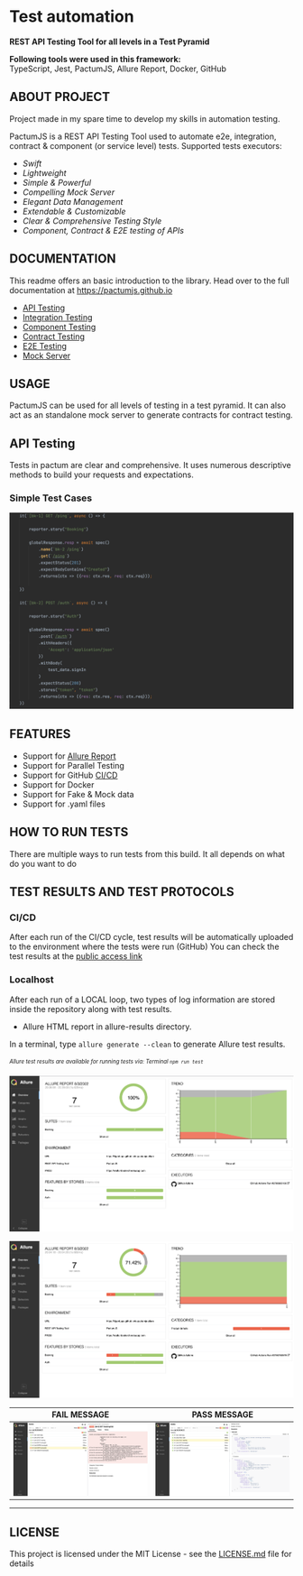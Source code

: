 # Test automation

**REST API Testing Tool for all levels in a Test Pyramid**

**Following tools were used in this framework:**  
TypeScript, Jest, PactumJS, Allure Report, Docker, GitHub

## ABOUT PROJECT
Project made in my spare time to develop my skills in automation testing.  

PactumJS is a REST API Testing Tool used to automate e2e, integration, contract & component (or service level) tests.
Supported tests executors:
- *Swift*
- *Lightweight*
- *Simple & Powerful*
- *Compelling Mock Server*
- *Elegant Data Management*
- *Extendable & Customizable*
- *Clear & Comprehensive Testing Style*
- *Component, Contract & E2E testing of APIs*

## DOCUMENTATION
This readme offers an basic introduction to the library. Head over to the full documentation at https://pactumjs.github.io

- [API Testing](https://pactumjs.github.io/guides/api-testing.html)
- [Integration Testing](https://pactumjs.github.io/guides/integration-testing.html)
- [Component Testing](https://pactumjs.github.io/guides/component-testing.html)
- [Contract Testing](https://pactumjs.github.io/guides/contract-testing.html)
- [E2E Testing](https://pactumjs.github.io/guides/e2e-testing.html)
- [Mock Server](https://pactumjs.github.io/guides/mock-server.html)

## USAGE
PactumJS can be used for all levels of testing in a test pyramid. It can also act as an standalone mock server to generate contracts for contract testing.

## API Testing
Tests in pactum are clear and comprehensive. It uses numerous descriptive methods to build your requests and expectations.

###  Simple Test Cases
<p align="center"><img src="./docs/allure/SimpleTestCases.png"/></p>


## FEATURES
- Support for [Allure Report](https://ugenlaps.github.io/ts-pactumjs-allure)
- Support for Parallel Testing
- Support for GitHub [CI/CD](https://github.com/UgenLaps/ts-pactumjs-allure/actions)
- Support for Docker
- Support for Fake & Mock data
- Support for .yaml files

## HOW TO RUN TESTS
There are multiple ways to run tests from this build. It all depends on what do you want to do

## TEST RESULTS AND TEST PROTOCOLS
### CI/CD
After each run of the CI/CD cycle, test results will be automatically uploaded to
the environment where the tests were run (GitHub)
You can check the test results at the [public access link](https://github.com/UgenLaps/ts-pactumjs-allure/actions)

### Localhost
After each run of a LOCAL loop, two types of log information are stored inside the repository along with test results.
- Allure HTML report in allure-results directory.

In a terminal, type `allure generate --clean` to generate Allure test results.

<sub><sup>*Allure test results are available for running tests via: Terminal `npm run test`*</sup></sub>
<p align="center"><img src="./docs/allure/AllureReportOverviewPass.png"/></p>
<p align="center"><img src="./docs/allure/AllureReportOverviewFail.png"/></p>


| FAIL MESSAGE                                      | PASS MESSAGE                                    |
|---------------------------------------------------|-------------------------------------------------|
| ![IMG](./docs/allure/AllureReportNoValidTest.png) | ![IMG](./docs/allure/AllureReportValidTest.png) |
***
## LICENSE
This project is licensed under the MIT License - see the [LICENSE.md](LICENSE.md) file for details
